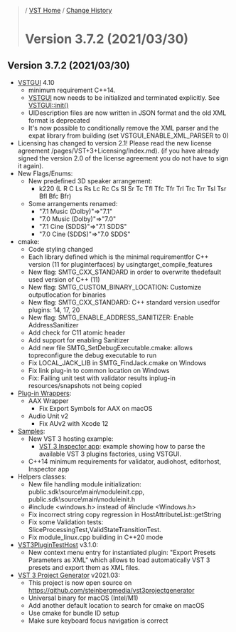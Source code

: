 >/ [VST Home](../) / [Change History](./Index.md)
>
># Version 3.7.2 (2021/03/30)

## Version 3.7.2 (2021/03/30)

- [VSTGUI](../What+is+the+VST+3+SDK/VSTGUI.md) 4.10
  - minimum requirement C++14.
  - [VSTGUI](https://steinbergmedia.github.io/vst3_doc/vstgui/html/namespace_v_s_t_g_u_i.html) now needs to be initialized and terminated explicitly. See [VSTGUI::init()](https://steinbergmedia.github.io/vst3_doc/vstgui/html/group__new__in__4__10.html)
  - UIDescription files are now written in JSON format and the old XML format is deprecated
  - It's now possible to conditionally remove the XML parser and the expat library from building (set VSTGUI_ENABLE_XML_PARSER to 0)
- Licensing has changed to version 2.1! Please read the new license agreement /pages/VST+3+Licensing/Index.md). (if you have already signed the version 2.0 of the license agreement you do not have to sign it again).
- New Flags/Enums:
  - New predefined 3D speaker arrangement:
    - k220 (L R C Ls Rs Lc Rc Cs Sl Sr Tc Tfl Tfc Tfr Trl Trc Trr Tsl Tsr Bfl Bfc Bfr)
  - Some arrangements renamed:
    - "7.1 Music (Dolby)"=>"7.1"
    - "7.0 Music (Dolby)"=>"7.0"
    - "7.1 Cine (SDDS)"=>"7.1 SDDS"
    - "7.0 Cine (SDDS)"=>"7.0 SDDS"
- cmake:
  - Code styling changed
  - Each library defined which is the minimal requirementfor C++ version (11 for pluginterfaces) by usingtarget_compile_features
  - New flag: SMTG_CXX_STANDARD in order to overwrite thedefault used version of C++ (11)
  - New flag: SMTG_CUSTOM_BINARY_LOCATION: Customize outputlocation for binaries
  - New flag: SMTG_CXX_STANDARD: C++ standard version usedfor plugins: 14, 17, 20
  - New flag: SMTG_ENABLE_ADDRESS_SANITIZER: Enable AddressSanitizer
  - Add check for C11 atomic header
  - Add support for enabling Sanitizer
  - Add new file SMTG_SetDebugExecutable.cmake: allows topreconfigure the debug executable to run
  - Fix LOCAL_JACK_LIB in SMTG_FindJack.cmake on Windows
  - Fix link plug-in to common location on Windows
  - Fix: Failing unit test with validator results inplug-in resources/snapshots not being copied
- [Plug-in Wrappers](../What+is+the+VST+3+SDK/Wrappers/Index.md):
  - AAX Wrapper
    - Fix Export Symbols for AAX on macOS
  - Audio Unit v2
    - Fix AUv2 with Xcode 12
- [Samples](../What+is+the+VST+3+SDK/Plug-in+Examples.md):
  - New VST 3 hosting example:
    - [VST 3 Inspector app](../What+is+the+VST+3+SDK/Index.md): example showing how to parse the available VST 3 plugins factories, using VSTGUI.
  - C++14 minimum requirements for validator, audiohost, editorhost, Inspector app
- Helpers classes:
  - New file handling module initialization: public.sdk\source\main\moduleinit.cpp, public.sdk\source\main\moduleinit.h
  - #include <windows.h> instead of #include <Windows.h>
  - Fix incorrect string copy regression in HostAttributeList::getString
  - Fix some Validation tests: SliceProcessingTest,ValidStateTransitionTest.
  - Fix module_linux.cpp building in C++20 mode
- [VST3PluginTestHost](../What+is+the+VST+3+SDK/Plug-in+Test+Host.md) v3.1.0:
  - New context menu entry for instantiated plugin: "Export Presets Parameters as XML" which allows to load automatically VST 3 presets and export them as XML files.
- [VST 3 Project Generator](../What+is+the+VST+3+SDK/Project+Generator.md) v2021.03:
  - This project is now open source on <https://github.com/steinbergmedia/vst3projectgenerator>
  - Universal binary for macOS (Intel/M1)
  - Add another default location to search for cmake on macOS
  - Use cmake for bundle ID setup
  - Make sure keyboard focus navigation is correct

